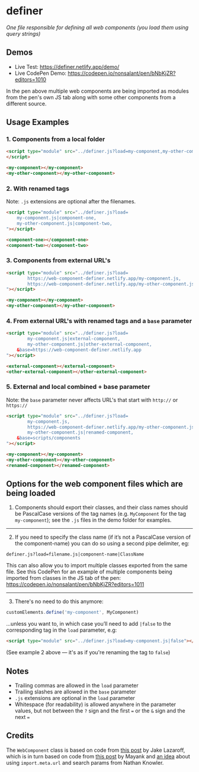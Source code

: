 # definer
<i>One file responsible for defining all web components (you load them using query strings)</i>

## Demos
- Live Test: https://definer.netlify.app/demo/
- Live CodePen Demo: https://codepen.io/nonsalant/pen/bNbKjZR?editors=1010

In the pen above multiple web components are being imported as modules from the pen's own JS tab along with some other components from a different source.

## Usage Examples

### 1. Components from a local folder

```html
<script type="module" src="../definer.js?load=my-component,my-other-component">
</script>
```

```html
<my-component></my-component>
<my-other-component></my-other-component>
```

### 2. With renamed tags

Note: `.js` extensions are optional after the filenames.

```html
<script type="module" src="../definer.js?load=
    my-component.js|component-one,
    my-other-component.js|component-two,
"></script>
```
```html
<component-one></component-one>
<component-two></component-two>
```

### 3. Components from external URL's
```html
<script type="module" src="../definer.js?load=
        https://web-component-definer.netlify.app/my-component.js,
        https://web-component-definer.netlify.app/my-other-component.js,
"></script>
```
```html
<my-component></my-component>
<my-other-component></my-other-component>
```

### 4. From external URL's with renamed tags and a `base` parameter
```html
<script type="module" src="../definer.js?load=
        my-component.js|external-component,
        my-other-component.js|other-external-component,
    &base=https://web-component-definer.netlify.app
"></script>
```
```html
<external-component></external-component>
<other-external-component></other-external-component>
```

### 5. External and local combined + base parameter
Note: the `base` parameter never affects URL's that start with `http://` or `https://`
```html
<script type="module" src="../definer.js?load=
        my-component.js,
        https://web-component-definer.netlify.app/my-other-component.js,
        my-other-component.js|renamed-component,
    &base=scripts/components
"></script>
```
```html
<my-component></my-component>
<my-other-component></my-other-component>
<renamed-component></renamed-component>
```

## Options for the web component files which are being loaded

1. Components should export their classes, and their class names should be PascalCase versions of the tag names (e.g. `MyComponent` for the tag `my-component`); see the `.js` files in the demo folder for examples.

<hr>

2. If you need to specify the class name (if it’s not a PascalCase version of the component-name) you can do so using a second pipe delimiter, eg:

`definer.js?load=filename.js|component-name|ClassName`

This can also allow you to import multiple classes exported from the same file. See this CodePen for an example of multiple components being imported from classes in the JS tab of the pen: https://codepen.io/nonsalant/pen/bNbKjZR?editors=1011

<hr>

3. There's no need to do this anymore:
```javascript
customElements.define('my-component', MyComponent)
```
…unless you want to, in which case you’ll need to add `|false` to the corresponding tag in the `load` parameter, e.g:

```html
<script type="module" src="../definer.js?load=my-component.js|false"></script>
```

(See example 2 above — it's as if you're renaming the tag to `false`)


## Notes
- Trailing commas are allowed in the `load` parameter
- Trailing slashes are allowed in the `base` parameter
- `.js` extensions are optional in the `load` parameter
- Whitespace (for readability) is allowed anywhere in the parameter values, but not between the `?` sign and the first `=` or the `&` sign and the next `=`

## Credits
The `WebComponent` class is based on code from [this post](https://til.jakelazaroff.com/html/define-a-custom-element/) by Jake Lazaroff, which is in turn based on code from [this post](https://mayank.co/blog/defining-custom-elements/) by Mayank and [an idea](https://knowler.dev/blog/to-define-custom-elements-or-not-when-distributing-them) about using `import.meta.url` and search params from Nathan Knowler.
